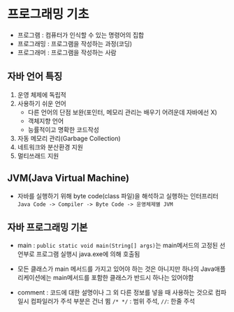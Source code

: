 # 프로그래밍 기초

- 프로그램 : 컴퓨터가 인식할 수 있는 명령어의 집합
- 프로그래밍 : 프로그램을 작성하는 과정(코딩)
- 프로그래머 : 프로그램을 작성하는 사람

## 자바 언어 특징

1. 운영 체제에 독립적
2. 사용하기 쉬운 언어
   - 다른 언어의 단점 보완(포인터, 메모리 관리는 배우기 어려운데 자바에선 X)
   - 객체지향 언어
   - 능률적이고 명확한 코드작성
3. 자동 메모리 관리(Garbage Collection)
4. 네트워크와 분산환경 지원
5. 멀티쓰래드 지원

## JVM(Java Virtual Machine)

- 자바를 실행하기 위해 byte code(class 파일)을 해석하고 실행하는 인터프리터
  `Java Code -> Compiler -> Byte Code -> 운영체제별 JVM`

## 자바 프로그래밍 기본

- main : `public static void main(String[] args)`는 main메서드의 고정된 선언부로 프로그램 실행시 java.exe에 의해 호출됨
- 모든 클래스가 main 메서드를 가지고 있어야 하는 것은 아니지만 하나의 Java애플리케이션에는 main메서드를 포함한 클래스가 반드시 하나는 있어야함

- comment : 코드에 대한 설명이나 그 외 다른 정보를 넣을 때 사용하는 것으로 컴파일시 컴파일러가 주석 부분은 건너 뜀
  `/* */` : 범위 주석, `//`: 한줄 주석